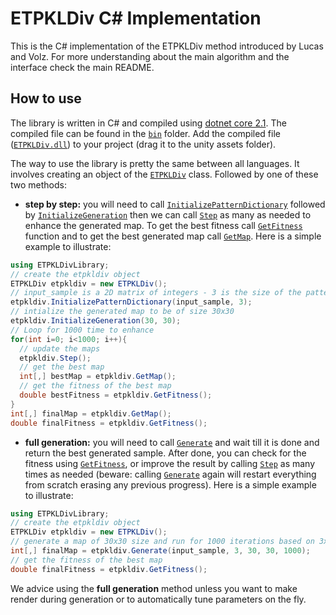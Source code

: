 # ETPKLDiv C# Implementation

This is the C# implementation of the ETPKLDiv method introduced by Lucas and Volz. For more understanding about the main algorithm and the interface check the main README.

## How to use
The library is written in C# and compiled using [dotnet core 2.1](https://docs.microsoft.com/en-us/dotnet/core/tutorials/). The compiled file can be found in the [`bin`](https://github.com/amidos2006/ETPKLDiv/tree/master/C#/bin) folder. Add the compiled file ([`ETPKLDiv.dll`](https://github.com/amidos2006/ETPKLDiv/blob/master/C#/bin/ETPKLDiv.dll)) to your project (drag it to the unity assets folder).

The way to use the library is pretty the same between all languages. It involves creating an object of the [`ETPKLDiv`](https://github.com/amidos2006/ETPKLDiv/blob/master/C#/code/ETPKLDiv.cs) class. Followed by one of these two methods:

- **step by step:** you will need to call [`InitializePatternDictionary`](https://github.com/amidos2006/ETPKLDiv/blob/master/C#/code/ETPKLDiv.cs#L78) followed by [`InitializeGeneration`](https://github.com/amidos2006/ETPKLDiv/blob/master/C#/code/ETPKLDiv.cs#L101) then we can call [`Step`](https://github.com/amidos2006/ETPKLDiv/blob/master/C#/code/ETPKLDiv.cs#L122) as many as needed to enhance the generated map. To get the best fitness call [`GetFitness`](https://github.com/amidos2006/ETPKLDiv/blob/master/C#/code/ETPKLDiv.cs#L150) function and to get the best generated map call [`GetMap`](https://github.com/amidos2006/ETPKLDiv/blob/master/C#/code/ETPKLDiv.cs#L161). Here is a simple example to illustrate:

```cs
using ETPKLDivLibrary;
// create the etpkldiv object
ETPKLDiv etpkldiv = new ETPKLDiv();
// input_sample is a 2D matrix of integers - 3 is the size of the pattern being sampled
etpkldiv.InitializePatternDictionary(input_sample, 3);
// intialize the generated map to be of size 30x30
etpkldiv.InitializeGeneration(30, 30);
// Loop for 1000 time to enhance
for(int i=0; i<1000; i++){
  // update the maps
  etpkldiv.Step();
  // get the best map
  int[,] bestMap = etpkldiv.GetMap();
  // get the fitness of the best map
  double bestFitness = etpkldiv.GetFitness();
}
int[,] finalMap = etpkldiv.GetMap();
double finalFitness = etpkldiv.GetFitness();
```

- **full generation:** you will need to call [`Generate`](https://github.com/amidos2006/ETPKLDiv/blob/master/C#/code/ETPKLDiv.cs#L186) and wait till it is done and return the best generated sample. After done, you can check for the fitness using [`GetFitness`](https://github.com/amidos2006/ETPKLDiv/blob/master/C#/code/ETPKLDiv.cs#L150), or improve the result by calling [`Step`](https://github.com/amidos2006/ETPKLDiv/blob/master/C/code/ETPKLDiv.cs#L122) as many times as needed (beware: calling [`Generate`](https://github.com/amidos2006/ETPKLDiv/blob/master/C#/code/ETPKLDiv.cs#L186) again will restart everything from scratch erasing any previous progress). Here is a simple example to illustrate:

```cs
using ETPKLDivLibrary;
// create the etpkldiv object
ETPKLDiv etpkldiv = new ETPKLDiv();
// generate a map of 30x30 size and run for 1000 iterations based on 3x3 tile patterns from the 2D input_sample
int[,] finalMap = etpkldiv.Generate(input_sample, 3, 30, 30, 1000);
// get the fitness of the best map
double finalFitness = etpkldiv.GetFitness();
```

We advice using the **full generation** method unless you want to make render during generation or to automatically tune parameters on the fly.

